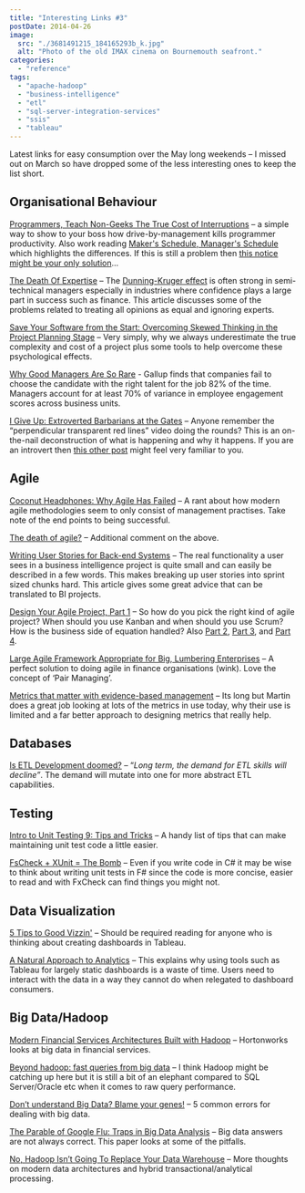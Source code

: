 ```yaml
---
title: "Interesting Links #3"
postDate: 2014-04-26
image:
  src: "./3681491215_184165293b_k.jpg"
  alt: "Photo of the old IMAX cinema on Bournemouth seafront."
categories: 
  - "reference"
tags: 
  - "apache-hadoop"
  - "business-intelligence"
  - "etl"
  - "sql-server-integration-services"
  - "ssis"
  - "tableau"
---
```


Latest links for easy consumption over the May long weekends – I missed out on March so have dropped some of the less interesting ones to keep the list short.

## Organisational Behaviour

[Programmers, Teach Non-Geeks The True Cost of Interruptions](http://www.daedtech.com/programmers-teach-non-geeks-the-true-cost-of-interruptions) – a simple way to show to your boss how drive-by-management kills programmer productivity. Also work reading [Maker's Schedule, Manager's Schedule](http://www.paulgraham.com/makersschedule.html) which highlights the differences. If this is still a problem then [this notice might be your only solution](http://cheezburger.com/8102387712)…

[The Death Of Expertise](http://thefederalist.com/2014/01/17/the-death-of-expertise/) – The [Dunning-Kruger effect](http://en.wikipedia.org/wiki/Dunning%E2%80%93Kruger_effect) is often strong in semi-technical managers especially in industries where confidence plays a large part in success such as finance. This article discusses some of the problems related to treating all opinions as equal and ignoring experts.

[Save Your Software from the Start: Overcoming Skewed Thinking in the Project Planning Stage](http://www.informit.com/articles/article.aspx?p=2138942) – Very simply, why we always underestimate the true complexity and cost of a project plus some tools to help overcome these psychological effects.

[Why Good Managers Are So Rare](http://blogs.hbr.org/2014/03/why-good-managers-are-so-rare/) - Gallup finds that companies fail to choose the candidate with the right talent for the job 82% of the time. Managers account for at least 70% of variance in employee engagement scores across business units.

[I Give Up: Extroverted Barbarians at the Gates](http://www.daedtech.com/i-give-up-extroverted-barbarians-at-the-gates) – Anyone remember the “perpendicular transparent red lines” video doing the rounds? This is an on-the-nail deconstruction of what is happening and why it happens. If you are an introvert then [this other post](http://www.daedtech.com/meetings-and-introverts-strangers-in-strange-lands) might feel very familiar to you.

## Agile

[Coconut Headphones: Why Agile Has Failed](http://mikehadlow.blogspot.co.uk/2014/03/coconut-headphones-why-agile-has-failed.html?m=1) – A rant about how modern agile methodologies seem to only consist of management practises. Take note of the end points to being successful.

[The death of agile?](http://blogs.msdn.com/b/reedme/archive/2014/03/14/the-death-of-agile.aspx) – Additional comment on the above. 

[Writing User Stories for Back-end Systems](http://www.mountaingoatsoftware.com/blog/writing-user-stories-for-back-end-systems) – The real functionality a user sees in a business intelligence project is quite small and can easily be described in a few words. This makes breaking up user stories into sprint sized chunks hard. This article gives some great advice that can be translated to BI projects. 

[Design Your Agile Project, Part 1](http://www.jrothman.com/blog/mpd/2014/03/design-your-agile-project-part-1-2.html) – So how do you pick the right kind of agile project? When should you use Kanban and when should you use Scrum? How is the business side of equation handled? Also [Part 2](http://www.jrothman.com/blog/mpd/2014/03/design-your-agile-project-part-2.html), [Part 3](http://www.jrothman.com/blog/mpd/2014/03/design-your-agile-project-part-3.html), and [Part 4](http://www.jrothman.com/blog/mpd/2014/04/design-your-agile-project-part-4.html).

[Large Agile Framework Appropriate for Big, Lumbering Enterprises](http://www.lafable.com/) – A perfect solution to doing agile in finance organisations (wink). Love the concept of ‘Pair Managing’.

[Metrics that matter with evidence-based management](http://nakedalm.com/metrics-that-matter-with-evidence-based-management/) – Its long but Martin does a great job looking at lots of the metrics in use today, why their use is limited and a far better approach to designing metrics that really help.

## Databases

[Is ETL Development doomed?](http://www.bimonkey.com/2014/03/is-etl-development-doomed/) – “_Long term, the demand for ETL skills will decline”_. The demand will mutate into one for more abstract ETL capabilities.

## Testing

[Intro to Unit Testing 9: Tips and Tricks](http://www.daedtech.com/intro-to-unit-testing-9-tips-and-tricks) – A handy list of tips that can make maintaining unit test code a little easier.

[FsCheck + XUnit = The Bomb](http://www.clear-lines.com/blog/post/FsCheck-and-XUnit-is-The-Bomb.aspx) – Even if you write code in C# it may be wise to think about writing unit tests in F# since the code is more concise, easier to read and with FxCheck can find things you might not.

## Data Visualization

[5 Tips to Good Vizzin'](http://vizcandy.blogspot.co.uk/2014/04/5-tips-to-good-vizzin.html) – Should be required reading for anyone who is thinking about creating dashboards in Tableau.

[A Natural Approach to Analytics](http://insights.wired.com/profiles/blogs/a-natural-approach-to-analytics) – This explains why using tools such as Tableau for largely static dashboards is a waste of time. Users need to interact with the data in a way they cannot do when relegated to dashboard consumers.

## Big Data/Hadoop

[Modern Financial Services Architectures Built with Hadoop](http://hortonworks.com/blog/modern-financial-services-architectures-built-hadoop/) – Hortonworks looks at big data in financial services.

[Beyond hadoop: fast queries from big data](http://medriscoll.com/post/12696646461/beyond-hadoop-fast-queries-from-big-data) – I think Hadoop might be catching up here but it is still a bit of an elephant compared to SQL Server/Oracle etc when it comes to raw query performance.

[Don’t understand Big Data? Blame your genes!](http://siliconangle.com/blog/2014/03/07/dont-understand-big-data-blame-your-genes/) – 5 common errors for dealing with big data.

[The Parable of Google Flu: Traps in Big Data Analysis](http://gking.harvard.edu/files/gking/files/0314policyforumff.pdf) – Big data answers are not always correct. This paper looks at some of the pitfalls.

[No, Hadoop Isn’t Going To Replace Your Data Warehouse](http://timoelliott.com/blog/2014/04/no-hadoop-isnt-going-to-replace-your-data-warehouse.html) – More thoughts on modern data architectures and hybrid transactional/analytical processing.
